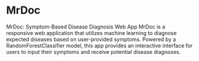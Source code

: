 # MrDoc
MrDoc: Symptom-Based Disease Diagnosis Web App MrDoc is a responsive web application that utilizes machine learning to diagnose expected diseases based on user-provided symptoms. Powered by a RandomForestClassifier model, this app provides an interactive interface for users to input their symptoms and receive potential disease diagnoses.
